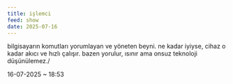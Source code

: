 ```yaml
---
title: işlemci
feed: show
date: 2025-07-16
---
```


bilgisayarın komutları yorumlayan ve yöneten beyni. ne kadar iyiyse, cihaz o kadar akıcı ve hızlı çalışır. bazen yorulur, ısınır ama onsuz teknoloji düşünülemez./

16-07-2025 ~ 18:53

<!-- LikeBtn.com BEGIN -->
<span class="likebtn-wrapper" data-theme="google" data-lang="tr" data-i18n_like="+"></span>
<script>(function(d,e,s){if(d.getElementById("likebtn_wjs"))return;a=d.createElement(e);m=d.getElementsByTagName(e)[0];a.async=1;a.id="likebtn_wjs";a.src=s;m.parentNode.insertBefore(a, m)})(document,"script","//w.likebtn.com/js/w/widget.js");</script>
<!-- LikeBtn.com END -->
 
